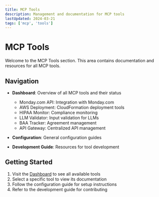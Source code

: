 ```yaml
---
title: MCP Tools
description: Management and documentation for MCP tools
lastUpdated: 2024-03-21
tags: ['mcp', 'tools']
---
```


# MCP Tools

Welcome to the MCP Tools section. This area contains documentation and resources for all MCP tools.

## Navigation

- **Dashboard**: Overview of all MCP tools and their status
  - Monday.com API: Integration with Monday.com
  - AWS Deployment: CloudFormation deployment tools
  - HIPAA Monitor: Compliance monitoring
  - LLM Validator: Input validation for LLMs
  - BAA Tracker: Agreement management
  - API Gateway: Centralized API management

- **Configuration**: General configuration guides
- **Development Guide**: Resources for tool development

## Getting Started

1. Visit the [Dashboard](/wiki/mcp-tools/dashboard) to see all available tools
2. Select a specific tool to view its documentation
3. Follow the configuration guide for setup instructions
4. Refer to the development guide for contributing
